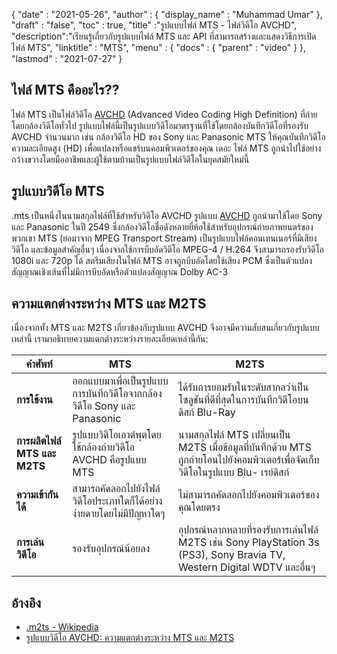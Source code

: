 {
  "date" : "2021-05-26",
  "author" : {
    "display_name" : "Muhammad Umar"
},
  "draft" : "false",
  "toc" : true,
  "title" :"รูปแบบไฟล์ MTS - ไฟล์วิดีโอ AVCHD",
  "description":"เรียนรู้เกี่ยวกับรูปแบบไฟล์ MTS และ API ที่สามารถสร้างและแสดงวิธีการเปิดไฟล์ MTS",
  "linktitle" : "MTS",
  "menu" : {
    "docs" : {
      "parent" : "video"
}
},
  "lastmod" : "2021-07-27"
}

## ไฟล์ MTS คืออะไร??

ไฟล์ MTS เป็นไฟล์วิดีโอ [AVCHD](/th/video/avchd/) (Advanced Video Coding High Definition) ที่ถ่ายโดยกล้องวิดีโอทั่วไป รูปแบบไฟล์นี้เป็นรูปแบบวิดีโอมาตรฐานที่ใช้โดยกล้องบันทึกวิดีโอที่รองรับ AVCHD จำนวนมาก เช่น กล้องวิดีโอ HD ของ Sony และ Panasonic MTS ให้คุณบันทึกวิดีโอความละเอียดสูง (HD) เพื่อแปลงหรือแชร์บนคอมพิวเตอร์ของคุณ เดอะ
ไฟล์ MTS ถูกนำไปใช้อย่างกว้างขวางโดยมืออาชีพและผู้ใช้ตามบ้านเป็นรูปแบบไฟล์วิดีโอในยุคสมัยใหม่นี้

## รูปแบบวิดีโอ MTS

.mts เป็นหนึ่งในนามสกุลไฟล์ที่ใช้สำหรับวิดีโอ AVCHD รูปแบบ [AVCHD](/th/video/avchd/) ถูกนำมาใช้โดย Sony และ Panasonic ในปี 2549 ซึ่งกล้องวิดีโอชื่อดังหลายยี่ห้อใช้สำหรับอุปกรณ์ถ่ายภาพยนตร์ของพวกเขา MTS (ย่อมาจาก MPEG Transport Stream) เป็นรูปแบบไฟล์คอนเทนเนอร์ที่มีเสียง วิดีโอ และข้อมูลสำคัญอื่นๆ เนื่องจากใช้การบีบอัดวิดีโอ MPEG-4 / H.264 จึงสามารถรองรับวิดีโอ 1080i และ 720p ได้ สตรีมเสียงในไฟล์ MTS อาจถูกบีบอัดโดยใช้เสียง PCM ซึ่งเป็นตัวแปลงสัญญาณเชิงเส้นที่ไม่มีการบีบอัดหรือตัวแปลงสัญญาณ Dolby AC-3

## ความแตกต่างระหว่าง MTS และ M2TS

เนื่องจากทั้ง MTS และ M2TS เกี่ยวข้องกับรูปแบบ AVCHD จึงอาจมีความสับสนเกี่ยวกับรูปแบบเหล่านี้ เรามาอธิบายความแตกต่างระหว่างรายละเอียดเหล่านี้กัน:

|คำศัพท์|MTS|M2TS|
---|---|---|
|**การใช้งาน**|ออกแบบมาเพื่อเป็นรูปแบบการบันทึกวิดีโอจากกล้องวิดีโอ Sony และ Panasonic|ได้รับการยอมรับในระดับสากลว่าเป็นโซลูชันที่ดีที่สุดในการบันทึกวิดีโอบนดิสก์ Blu-Ray|
|**การผลิตไฟล์ MTS และ M2TS**|รูปแบบวิดีโอเอาต์พุตโดยใช้กล้องถ่ายวิดีโอ AVCHD คือรูปแบบ MTS|นามสกุลไฟล์ MTS เปลี่ยนเป็น M2TS เมื่อข้อมูลที่บันทึกด้วย MTS ถูกถ่ายโอนไปยังคอมพิวเตอร์เพื่อจัดเก็บวิดีโอในรูปแบบ Blu- เรย์ดิสก์|
|**ความเข้ากันได้**| สามารถคัดลอกไปยังไฟล์วิดีโอประเภทใดก็ได้อย่างง่ายดายโดยไม่มีปัญหาใดๆ|ไม่สามารถคัดลอกไปยังคอมพิวเตอร์ของคุณโดยตรง|
|**การเล่นวิดีโอ**| รองรับอุปกรณ์น้อยลง| อุปกรณ์หลากหลายที่รองรับการเล่นไฟล์ M2TS เช่น Sony PlayStation 3s (PS3), Sony Bravia TV, Western Digital WDTV และอื่นๆ|

## อ้างอิง ##

- [.m2ts - Wikipedia](https://en.wikipedia.org/wiki/.m2ts)
- [รูปแบบวิดีโอ AVCHD: ความแตกต่างระหว่าง MTS และ M2TS](https://www.videosolo.com/tutorials/mts-vs-m2ts.html)

